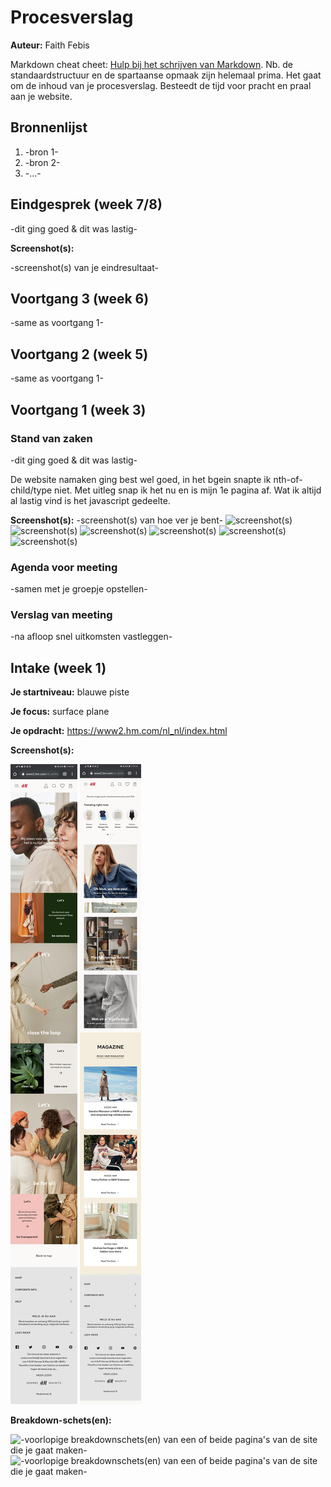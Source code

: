 # Procesverslag
**Auteur:** Faith Febis

Markdown cheat cheet: [Hulp bij het schrijven van Markdown](https://github.com/adam-p/markdown-here/wiki/Markdown-Cheatsheet). Nb. de standaardstructuur en de spartaanse opmaak zijn helemaal prima. Het gaat om de inhoud van je procesverslag. Besteedt de tijd voor pracht en praal aan je website.



## Bronnenlijst
1. -bron 1-
2. -bron 2-
3. -...-



## Eindgesprek (week 7/8)

-dit ging goed & dit was lastig-

**Screenshot(s):**

-screenshot(s) van je eindresultaat-



## Voortgang 3 (week 6)

-same as voortgang 1-



## Voortgang 2 (week 5)

-same as voortgang 1-



## Voortgang 1 (week 3)

### Stand van zaken

-dit ging goed & dit was lastig-

De website namaken ging best wel goed, in het bgein snapte ik nth-of-child/type niet. Met uitleg snap ik het nu en is mijn 1e pagina af. 
Wat ik altijd al lastig vind is het javascript gedeelte.

**Screenshot(s):**
-screenshot(s) van hoe ver je bent-
![screenshot(s) ](images/voortgang1.screenshot1)
![screenshot(s) ](images/voortgang1.screenshot2)
![screenshot(s) ](images/voortgang1.screenshot3)
![screenshot(s) ](images/voortgang1.screenshot4)
![screenshot(s) ](images/voortgang1.screenshot5)
![screenshot(s) ](images/voortgang1.screenshot6)

### Agenda voor meeting

-samen met je groepje opstellen-

### Verslag van meeting

-na afloop snel uitkomsten vastleggen-



## Intake (week 1)

**Je startniveau:** blauwe piste

**Je focus:** surface plane

**Je opdracht:** https://www2.hm.com/nl_nl/index.html

**Screenshot(s):**

![screenshot(s) die een goed beeld geven van de website die je gaat maken](images/screenshotHenm.jpg)
![screenshot(s) die een goed beeld geven van de website die je gaat maken](images/screenshotHenm1.jpg)

**Breakdown-schets(en):**

![-voorlopige breakdownschets(en) van een of beide pagina's van de site die je gaat maken-](images/breakdown.henm-01.svg)
![-voorlopige breakdownschets(en) van een of beide pagina's van de site die je gaat maken-](images/breakdown.henm-02.svg)


